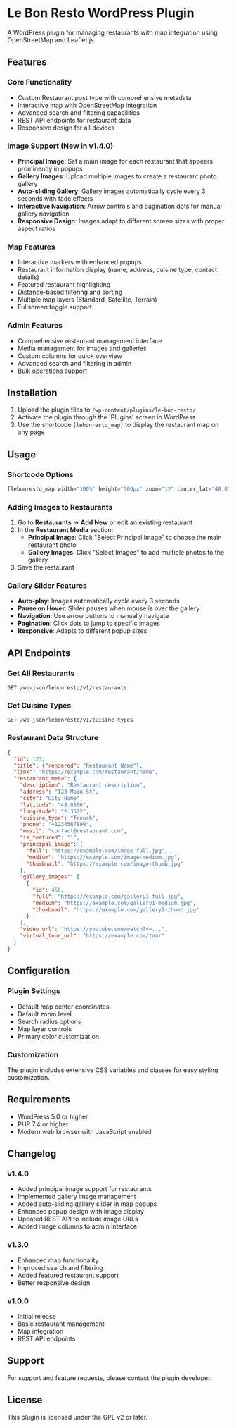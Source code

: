 # Le Bon Resto WordPress Plugin

A WordPress plugin for managing restaurants with map integration using OpenStreetMap and Leaflet.js.

## Features

### Core Functionality
- Custom Restaurant post type with comprehensive metadata
- Interactive map with OpenStreetMap integration
- Advanced search and filtering capabilities
- REST API endpoints for restaurant data
- Responsive design for all devices

### Image Support (New in v1.4.0)
- **Principal Image**: Set a main image for each restaurant that appears prominently in popups
- **Gallery Images**: Upload multiple images to create a restaurant photo gallery
- **Auto-sliding Gallery**: Gallery images automatically cycle every 3 seconds with fade effects
- **Interactive Navigation**: Arrow controls and pagination dots for manual gallery navigation
- **Responsive Design**: Images adapt to different screen sizes with proper aspect ratios

### Map Features
- Interactive markers with enhanced popups
- Restaurant information display (name, address, cuisine type, contact details)
- Featured restaurant highlighting
- Distance-based filtering and sorting
- Multiple map layers (Standard, Satellite, Terrain)
- Fullscreen toggle support

### Admin Features
- Comprehensive restaurant management interface
- Media management for images and galleries
- Custom columns for quick overview
- Advanced search and filtering in admin
- Bulk operations support

## Installation

1. Upload the plugin files to `/wp-content/plugins/le-bon-resto/`
2. Activate the plugin through the 'Plugins' screen in WordPress
3. Use the shortcode `[lebonresto_map]` to display the restaurant map on any page

## Usage

### Shortcode Options
```php
[lebonresto_map width="100%" height="500px" zoom="12" center_lat="48.8566" center_lng="2.3522"]
```

### Adding Images to Restaurants
1. Go to **Restaurants** → **Add New** or edit an existing restaurant
2. In the **Restaurant Media** section:
   - **Principal Image**: Click "Select Principal Image" to choose the main restaurant photo
   - **Gallery Images**: Click "Select Images" to add multiple photos to the gallery
3. Save the restaurant

### Gallery Slider Features
- **Auto-play**: Images automatically cycle every 3 seconds
- **Pause on Hover**: Slider pauses when mouse is over the gallery
- **Navigation**: Use arrow buttons to manually navigate
- **Pagination**: Click dots to jump to specific images
- **Responsive**: Adapts to different popup sizes

## API Endpoints

### Get All Restaurants
```
GET /wp-json/lebonresto/v1/restaurants
```

### Get Cuisine Types
```
GET /wp-json/lebonresto/v1/cuisine-types
```

### Restaurant Data Structure
```json
{
  "id": 123,
  "title": {"rendered": "Restaurant Name"},
  "link": "https://example.com/restaurant/name",
  "restaurant_meta": {
    "description": "Restaurant description",
    "address": "123 Main St",
    "city": "City Name",
    "latitude": "48.8566",
    "longitude": "2.3522",
    "cuisine_type": "french",
    "phone": "+1234567890",
    "email": "contact@restaurant.com",
    "is_featured": "1",
    "principal_image": {
      "full": "https://example.com/image-full.jpg",
      "medium": "https://example.com/image-medium.jpg",
      "thumbnail": "https://example.com/image-thumb.jpg"
    },
    "gallery_images": [
      {
        "id": 456,
        "full": "https://example.com/gallery1-full.jpg",
        "medium": "https://example.com/gallery1-medium.jpg",
        "thumbnail": "https://example.com/gallery1-thumb.jpg"
      }
    ],
    "video_url": "https://youtube.com/watch?v=...",
    "virtual_tour_url": "https://example.com/tour"
  }
}
```

## Configuration

### Plugin Settings
- Default map center coordinates
- Default zoom level
- Search radius options
- Map layer controls
- Primary color customization

### Customization
The plugin includes extensive CSS variables and classes for easy styling customization.

## Requirements

- WordPress 5.0 or higher
- PHP 7.4 or higher
- Modern web browser with JavaScript enabled

## Changelog

### v1.4.0
- Added principal image support for restaurants
- Implemented gallery image management
- Added auto-sliding gallery slider in map popups
- Enhanced popup design with image display
- Updated REST API to include image URLs
- Added image columns to admin interface

### v1.3.0
- Enhanced map functionality
- Improved search and filtering
- Added featured restaurant support
- Better responsive design

### v1.0.0
- Initial release
- Basic restaurant management
- Map integration
- REST API endpoints

## Support

For support and feature requests, please contact the plugin developer.

## License

This plugin is licensed under the GPL v2 or later.
